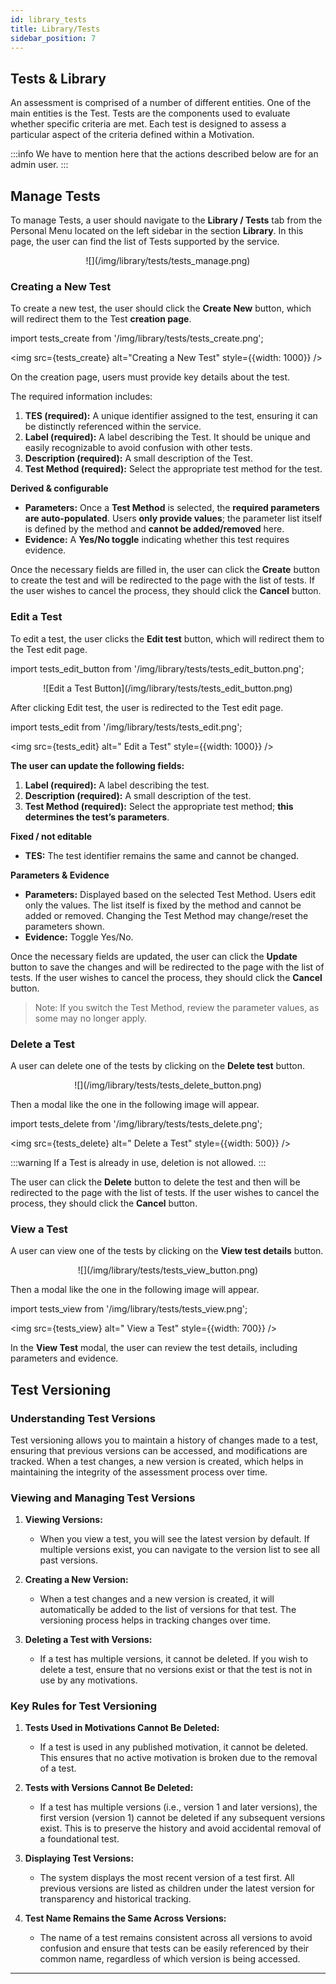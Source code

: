 ```yaml
---
id: library_tests
title: Library/Tests
sidebar_position: 7
---
```


## Tests & Library

An assessment is comprised of a number of different entities. One of the main entities is the Test. Tests are the components used to evaluate whether specific criteria are met. Each test is designed to assess a particular aspect of the criteria defined within a Motivation.

:::info
We have to mention here that the actions described below are for an admin user.
:::

## Manage Tests

To manage Tests, a user should navigate to the **Library / Tests** tab from the Personal Menu located on the left sidebar in the section **Library**. In this page, the user can find the list of Tests supported by the service.

<p align="center">
  ![](/img/library/tests/tests_manage.png)
</p>

### Creating a New Test

To create a new test, the user should click the **Create New** button, which will redirect them to the Test **creation page**.

import tests_create from '/img/library/tests/tests_create.png';

<p align="center">

<img src={tests_create} alt="Creating a New Test" style={{width: 1000}} />
</p>

On the creation page, users must provide key details about the test.

The required information includes:

1. **TES (required):** A unique identifier assigned to the test, ensuring it can be distinctly referenced within the service.
2. **Label (required):** A label describing the Test. It should be unique and easily recognizable to avoid confusion with other tests.
3. **Description (required):** A small description of the Test.
4. **Test Method (required):** Select the appropriate test method for the test.

**Derived & configurable**

- **Parameters:** Once a **Test Method** is selected, the **required parameters are auto-populated**. Users **only provide values**; the parameter list itself is defined by the method and **cannot be added/removed** here.
- **Evidence:** A **Yes/No toggle** indicating whether this test requires evidence.

Once the necessary fields are filled in, the user can click the **Create** button to create the test and will be redirected to the page with the list of tests. If the user wishes to cancel the process, they should click the **Cancel** button.

### Edit a Test

To edit a test, the user clicks the **Edit test** button, which will redirect them to the Test edit page.

import tests_edit_button from '/img/library/tests/tests_edit_button.png';

<p align="center">
  ![Edit a Test Button](/img/library/tests/tests_edit_button.png)
</p>

After clicking Edit test, the user is redirected to the Test edit page.

import tests_edit from '/img/library/tests/tests_edit.png';

<p align="center">

<img src={tests_edit} alt=" Edit a Test" style={{width: 1000}} />
</p>

**The user can update the following fields:**

1. **Label (required):** A label describing the test.
2. **Description (required):** A small description of the test.
3. **Test Method (required):** Select the appropriate test method; **this determines the test’s parameters**.

**Fixed / not editable**
- **TES:** The test identifier remains the same and cannot be changed.

**Parameters & Evidence**
- **Parameters:** Displayed based on the selected Test Method. Users edit only the values. The list itself is fixed by the method and cannot be added or removed. Changing the Test Method may change/reset the parameters shown. 
- **Evidence:** Toggle Yes/No.

Once the necessary fields are updated, the user can click the **Update** button to save the changes and will be redirected to the page with the list of tests. If the user wishes to cancel the process, they should click the **Cancel** button.

> Note: If you switch the Test Method, review the parameter values, as some may no longer apply. 

### Delete a Test

A user can delete one of the tests by clicking on the **Delete test** button.

<p align="center">
  ![](/img/library/tests/tests_delete_button.png)
</p>

Then a modal like the one in the following image will appear.

import tests_delete from '/img/library/tests/tests_delete.png';

<p align="center">

<img src={tests_delete} alt=" Delete a Test" style={{width: 500}} />
</p>

:::warning
If a Test is already in use, deletion is not allowed.
:::

The user can click the **Delete** button to delete the test and then will be redirected to the page with the list of tests. If the user wishes to cancel the process, they should click the **Cancel** button.

### View a Test

A user can view one of the tests by clicking on the **View test details** button.

<p align="center">
  ![](/img/library/tests/tests_view_button.png)
</p>

Then a modal like the one in the following image will appear.

import tests_view from '/img/library/tests/tests_view.png';

<p align="center">

<img src={tests_view} alt=" View a Test" style={{width: 700}} />
</p>

In the **View Test** modal, the user can review the test details, including parameters and evidence.

## Test Versioning

### Understanding Test Versions

Test versioning allows you to maintain a history of changes made to a test, ensuring that previous versions can be accessed, and modifications are tracked. When a test changes, a new version is created, which helps in maintaining the integrity of the assessment process over time.

### Viewing and Managing Test Versions

1. **Viewing Versions:**
    - When you view a test, you will see the latest version by default. If multiple versions exist, you can navigate to the version list to see all past versions.

2. **Creating a New Version:**
    - When a test changes and a new version is created, it will automatically be added to the list of versions for that test. The versioning process helps in tracking changes over time.

3. **Deleting a Test with Versions:**
    - If a test has multiple versions, it cannot be deleted. If you wish to delete a test, ensure that no versions exist or that the test is not in use by any motivations.

### Key Rules for Test Versioning

1. **Tests Used in Motivations Cannot Be Deleted:**
    - If a test is used in any published motivation, it cannot be deleted. This ensures that no active motivation is broken due to the removal of a test.

2. **Tests with Versions Cannot Be Deleted:**
    - If a test has multiple versions (i.e., version 1 and later versions), the first version (version 1) cannot be deleted if any subsequent versions exist. This is to preserve the history and avoid accidental removal of a foundational test.

3. **Displaying Test Versions:**
    - The system displays the most recent version of a test first. All previous versions are listed as children under the latest version for transparency and historical tracking.

4. **Test Name Remains the Same Across Versions:**
    - The name of a test remains consistent across all versions to avoid confusion and ensure that tests can be easily referenced by their common name, regardless of which version is being accessed.

---
